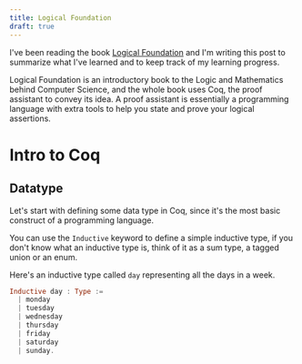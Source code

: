 ```yaml
---
title: Logical Foundation
draft: true
---
```


I've been reading the book [Logical Foundation](https://softwarefoundations.cis.upenn.edu/lf-current/) and I'm writing this post to summarize what I've learned and to keep track of my learning progress.

Logical Foundation is an introductory book to the Logic and Mathematics behind Computer Science, and the whole book uses Coq, the proof assistant to convey its idea. A proof assistant is essentially a programming language with extra tools to help you state and prove your logical assertions.

# Intro to Coq

## Datatype
Let's start with defining some data type in Coq, since it's the most basic construct of a programming language.

You can use the `Inductive` keyword to define a simple inductive type, if you don't know what an inductive type is, think of it as a sum type, a tagged union or an enum.

Here's an inductive type called `day` representing all the days in a week.
<!-- TODO fix this, supposed to be coq -->
``` haskell 
Inductive day : Type :=
  | monday
  | tuesday
  | wednesday
  | thursday
  | friday
  | saturday
  | sunday.
```

